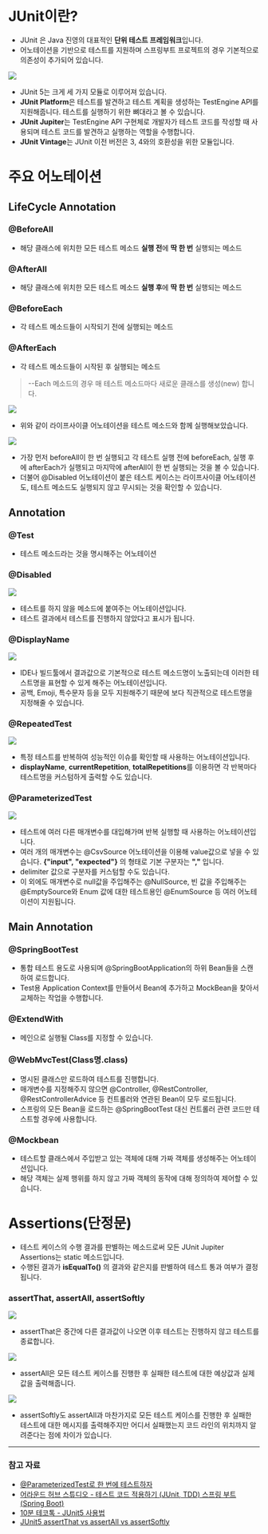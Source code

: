 # JUnit이란?

- JUnit 은 Java 진영의 대표적인 **단위 테스트 프레임워크**입니다.
- 어노테이션을 기반으로 테스트를 지원하며 스프링부트 프로젝트의 경우 기본적으로 의존성이 추가되어 있습니다.

![](https://img1.daumcdn.net/thumb/R1280x0/?scode=mtistory2&fname=https%3A%2F%2Fblog.kakaocdn.net%2Fdn%2Fbbdmao%2FbtsydWkglUp%2FKJvO4h8OySfYZ0QnOpWVXk%2Fimg.png)

- JUnit 5는 크게 세 가지 모듈로 이루어져 있습니다.
- **JUnit Platform**은 테스트를 발견하고 테스트 계획을 생성하는 TestEngine API를 지원해줍니다. 테스트를 실행하기 위한 뼈대라고 볼 수 있습니다.
- **JUnit Jupiter**는 TestEngine API 구현체로 개발자가 테스트 코드를 작성할 때 사용되며 테스트 코드를 발견하고 실행하는 역할을 수행합니다.
- **JUnit Vintage**는 JUnit 이전 버전은 3, 4와의 호환성을 위한 모듈입니다.

# 주요 어노테이션

## LifeCycle Annotation

### @BeforeAll

- 해당 클래스에 위치한 모든 테스트 메소드 **실행 전**에 **딱 한 번** 실행되는 메소드

### @AfterAll

- 해당 클래스에 위치한 모든 테스트 메소드 **실행 후**에 **딱 한 번** 실행되는 메소드

### @BeforeEach

- 각 테스트 메소드들이 시작되기 전에 실행되는 메소드

### @AfterEach

- 각 테스트 메소드들이 시작된 후 실행되는 메소드

> --Each 메소드의 경우 매 테스트 메소드마다 새로운 클래스를 생성(new) 합니다.

![](https://img1.daumcdn.net/thumb/R1280x0/?scode=mtistory2&fname=https%3A%2F%2Fblog.kakaocdn.net%2Fdn%2FbHZ4T1%2FbtsymO6u6vf%2FowMOBNZUDgJPWSRVq81s00%2Fimg.png)

- 위와 같이 라이프사이클 어노테이션을 테스트 메소드와 함께 실행해보았습니다.

![](https://img1.daumcdn.net/thumb/R1280x0/?scode=mtistory2&fname=https%3A%2F%2Fblog.kakaocdn.net%2Fdn%2FvritT%2FbtsyeoAI03L%2F8zGrdJKW9L74Oee5Mzs4tk%2Fimg.png)

- 가장 먼저 beforeAll이 한 번 실행되고 각 테스트 실행 전에 beforeEach, 실행 후에 afterEach가 실행되고 마지막에 afterAll이 한 번 실행되는 것을 볼 수 있습니다.
- 더불어 @Disabled 어노테이션이 붙은 테스트 케이스는 라이프사이클 어노테이션도, 테스트 메소드도 실행되지 않고 무시되는 것을 확인할 수 있습니다.


## Annotation

### @Test

-  테스트 메소드라는 것을 명시해주는 어노테이션

### @Disabled

![](https://img1.daumcdn.net/thumb/R1280x0/?scode=mtistory2&fname=https%3A%2F%2Fblog.kakaocdn.net%2Fdn%2Fb6f1Gf%2FbtsycXXZTwV%2FTtdvkkwRJ1KjYQVpMo4hik%2Fimg.png)

- 테스트를 하지 않을 메소드에 붙여주는 어노테이션입니다.
- 테스트 결과에서 테스트를 진행하지 않았다고 표시가 됩니다.

### @DisplayName

![](https://img1.daumcdn.net/thumb/R1280x0/?scode=mtistory2&fname=https%3A%2F%2Fblog.kakaocdn.net%2Fdn%2FdAm7cn%2Fbtsyl0lGDWA%2FauACSKP2Rpjq7scALA5MZ1%2Fimg.png)

- IDE나 빌드툴에서 결과값으로 기본적으로 테스트 메소드명이 노출되는데 이러한 테스트명을 표현할 수 있게 해주는 어노테이션입니다.
- 공백, Emoji, 특수문자 등을 모두 지원해주기 때문에 보다 직관적으로 테스트명을 지정해줄 수 있습니다.

### @RepeatedTest

![](https://img1.daumcdn.net/thumb/R1280x0/?scode=mtistory2&fname=https%3A%2F%2Fblog.kakaocdn.net%2Fdn%2FwKEsp%2Fbtsylz23wDq%2Fdw8Hjf7nrL9ht4ic1K5AY0%2Fimg.png)

- 특정 테스트를 반복하여 성능적인 이슈를 확인할 때 사용하는 어노테이션입니다.
- **displayName**, **currentRepetition**, **totalRepetitions**를 이용하면 각 반복마다 테스트명을 커스텀하게 출력할 수도 있습니다.

### @ParameterizedTest

![](https://img1.daumcdn.net/thumb/R1280x0/?scode=mtistory2&fname=https%3A%2F%2Fblog.kakaocdn.net%2Fdn%2FbN1Kau%2FbtsydTnxjey%2F2KTRrIB0Ap2WJszJcSzOK0%2Fimg.png)

- 테스트에 여러 다른 매개변수를 대입해가며 반복 실행할 때 사용하는 어노테이션입니다.
- 여러 개의 매개변수는 @CsvSource 어노테이션을 이용해 value값으로 넣을 수 있습니다. **{"input", "expected"}** 의 형태로 기본 구분자는 **","** 입니다.
- delimiter 값으로 구분자를 커스텀할 수도 있습니다.
- 이 외에도 매개변수로 null값을 주입해주는 @NullSource, 빈 값을 주입해주는 @EmptySource와 Enum 값에 대한 테스트용인 @EnumSource 등 여러 어노테이션이 지원됩니다.


## Main Annotation

### @SpringBootTest

- 통합 테스트 용도로 사용되며 @SpringBootApplication의 하위 Bean들을 스캔하여 로드합니다.
- Test용 Application Context를 만들어서 Bean에 추가하고 MockBean을 찾아서 교체하는 작업을 수행합니다.

### @ExtendWith

- 메인으로 실행될 Class를 지정할 수 있습니다.

### @WebMvcTest(Class명.class)

- 명시된 클래스만 로드하여 테스트를 진행합니다.
- 매개변수를 지정해주지 않으면 @Controller, @RestController, @RestControllerAdvice 등 컨트롤러와 연관된 Bean이 모두 로드됩니다.
- 스프링의 모든 Bean을 로드하는 @SpringBootTest 대신 컨트롤러 관련 코드만 테스트할 경우에 사용합니다.

### @Mockbean

- 테스트할 클래스에서 주입받고 있는 객체에 대해 가짜 객체를 생성해주는 어노테이션입니다.
- 해당 객체는 실제 행위를 하지 않고 가짜 객체의 동작에 대해 정의하여 제어할 수 있습니다.

# Assertions(단정문)

- 테스트 케이스의 수행 결과를 판별하는 메소드로써 모든 JUnit Jupiter Assertions는 static 메소드입니다.
- 수행된 결과가 **isEqualTo()** 의 결과와 같은지를 판별하여 테스트 통과 여부가 결정됩니다.

### assertThat, assertAll, assertSoftly

![](https://img1.daumcdn.net/thumb/R1280x0/?scode=mtistory2&fname=https%3A%2F%2Fblog.kakaocdn.net%2Fdn%2Fw3kAU%2FbtsybUAoxjI%2FiYZlgMAVJZeviphe4yk7ok%2Fimg.png)

- assertThat은 중간에 다른 결과값이 나오면 이후 테스트는 진행하지 않고 테스트를 종료합니다.

![](https://img1.daumcdn.net/thumb/R1280x0/?scode=mtistory2&fname=https%3A%2F%2Fblog.kakaocdn.net%2Fdn%2FR839m%2FbtsynCELgV8%2F4UuUFtWAMD0eUJh1J0vAt1%2Fimg.png)

- assertAll은 모든 테스트 케이스를 진행한 후 실패한 테스트에 대한 예상값과 실제값을 출력해줍니다.

![](https://img1.daumcdn.net/thumb/R1280x0/?scode=mtistory2&fname=https%3A%2F%2Fblog.kakaocdn.net%2Fdn%2FczUOHr%2FbtsycUNLUvX%2FoyLbcKkaVuGTTY4Q04PNw0%2Fimg.png)

- assertSoftly도 assertAll과 마찬가지로 모든 테스트 케이스를 진행한 후 실패한 테스트에 대한 메시지를 출력해주지만 어디서 실패했는지 코드 라인의 위치까지 알려준다는 점에 차이가 있습니다.


---

### 참고 자료

- [@ParameterizedTest로 한 번에 테스트하자](https://velog.io/@ohzzi/junit5-parameterizedtest)
- [어라운드 허브 스튜디오 - 테스트 코드 적용하기 (JUnit, TDD) 스프링 부트 (Spring Boot)](https://youtu.be/SFVWo0Z5Ppo?si=ky9CQGyJVLFBgUyP)
- [10분 테코톡 - JUnit5 사용법](https://youtu.be/EwI3E9Natcw?si=_XWsSA8JByjCwtIY)
- [JUnit5 assertThat vs assertAll vs assertSoftly](https://zzang9ha.tistory.com/418)